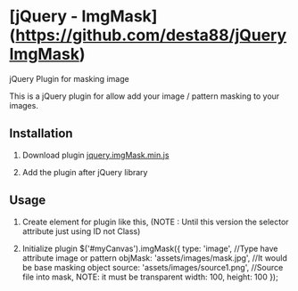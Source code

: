 [jQuery - ImgMask] (https://github.com/desta88/jQueryImgMask)
==========================================

jQuery Plugin for masking image

This is a jQuery plugin for allow add your image / pattern masking to your images.


Installation
------------
1.	Download plugin [jquery.imgMask.min.js](https://raw.githubusercontent.com/desta88/jQueryImgMask/master/assets/js/jquery.imgMask.min.js)

2.	Add the plugin after jQuery library
	<script type="text/javascript" src="jquery.imgMask.min.js"></script>


Usage
------------
1.	Create element for plugin like this, (NOTE : Until this version the selector attribute just using ID not Class)
	<div id="myCanvas"></div>

2.	Initialize plugin
    $('#myCanvas').imgMask({
		type: 'image', //Type have attribute image or pattern
		objMask: 'assets/images/mask.jpg', //It would be base masking object
		source: 'assets/images/source1.png', //Source file into mask, NOTE: it must be transparent
		width: 100,
		height: 100
	});

